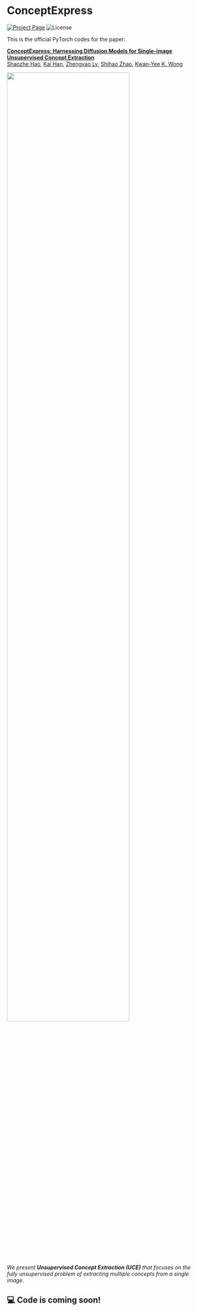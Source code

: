 # ConceptExpress
[![Project Page](https://img.shields.io/badge/Webpage-0054a6?logo=Google%20chrome&logoColor=white)](https://haoosz.github.io/ConceptExpress/)
![License](https://img.shields.io/github/license/haoosz/ConceptExpress?color=lightgray)
<!-- [![arXiv](https://img.shields.io/badge/%20-b31b1b)]() -->

This is the official PyTorch codes for the paper:  

[**ConceptExpress: Harnessing Diffusion Models for Single-image Unsupervised Concept Extraction**](https://arxiv.org/abs/2303.15111)  
[Shaozhe Hao](https://haoosz.github.io/),
[Kai Han](https://www.kaihan.org/), 
[Zhengyao Lv](https://scholar.google.com/citations?user=FkkaUgwAAAAJ&hl=en),
[Shihao Zhao](https://shihaozhaozsh.github.io/),
[Kwan-Yee K. Wong](http://i.cs.hku.hk/~kykwong/)  

<p align="left">
    <img src='src/teaser.gif' width="80%">
</p>

*We present **Unsupervised Concept Extraction (UCE)** that focuses on the fully *unsupervised* problem of extracting *multiple* concepts from a *single* image.*

## 💻 Code is coming soon!
